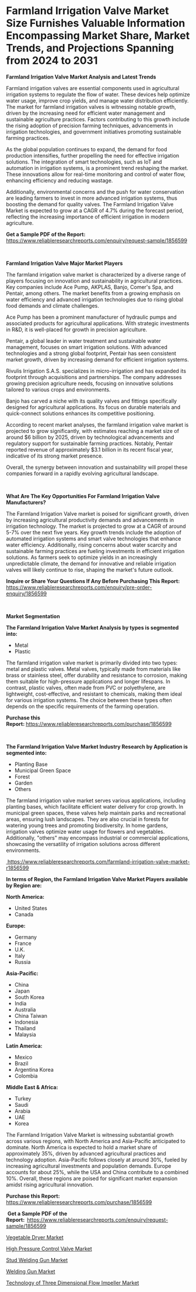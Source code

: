 <p><h1>Farmland Irrigation Valve Market Size Furnishes Valuable Information Encompassing Market Share, Market Trends, and Projections Spanning from 2024 to 2031</h1></p><p><strong>Farmland Irrigation Valve Market Analysis and Latest Trends</strong></p>
<p><p>Farmland irrigation valves are essential components used in agricultural irrigation systems to regulate the flow of water. These devices help optimize water usage, improve crop yields, and manage water distribution efficiently. The market for farmland irrigation valves is witnessing notable growth, driven by the increasing need for efficient water management and sustainable agriculture practices. Factors contributing to this growth include the rising adoption of precision farming techniques, advancements in irrigation technologies, and government initiatives promoting sustainable farming practices.</p><p>As the global population continues to expand, the demand for food production intensifies, further propelling the need for effective irrigation solutions. The integration of smart technologies, such as IoT and automation in irrigation systems, is a prominent trend reshaping the market. These innovations allow for real-time monitoring and control of water flow, enhancing efficiency and reducing wastage.</p><p>Additionally, environmental concerns and the push for water conservation are leading farmers to invest in more advanced irrigation systems, thus boosting the demand for quality valves. The Farmland Irrigation Valve Market is expected to grow at a CAGR of 4.7% during the forecast period, reflecting the increasing importance of efficient irrigation in modern agriculture.</p></p>
<p><strong>Get a Sample PDF of the Report:&nbsp;</strong> <a href="https://www.reliableresearchreports.com/enquiry/request-sample/1856599?utm_campaign=8&utm_medium=2&utm_source=Github&utm_content=ia&utm_term=20102024&utm_id=farmland-irrigation-valve">https://www.reliableresearchreports.com/enquiry/request-sample/1856599</a></p>
<p>&nbsp;</p>
<p><strong>Farmland Irrigation Valve Major Market Players</strong></p>
<p><p>The farmland irrigation valve market is characterized by a diverse range of players focusing on innovation and sustainability in agricultural practices. Key companies include Ace Pump, AKPLAS, Banjo, Comer's Spa, and Pentair, among others. The market benefits from a growing emphasis on water efficiency and advanced irrigation technologies due to rising global food demands and climate challenges.</p><p>Ace Pump has been a prominent manufacturer of hydraulic pumps and associated products for agricultural applications. With strategic investments in R&D, it is well-placed for growth in precision agriculture.</p><p>Pentair, a global leader in water treatment and sustainable water management, focuses on smart irrigation solutions. With advanced technologies and a strong global footprint, Pentair has seen consistent market growth, driven by increasing demand for efficient irrigation systems.</p><p>Rivulis Irrigation S.A.S. specializes in micro-irrigation and has expanded its footprint through acquisitions and partnerships. The company addresses growing precision agriculture needs, focusing on innovative solutions tailored to various crops and environments.</p><p>Banjo has carved a niche with its quality valves and fittings specifically designed for agricultural applications. Its focus on durable materials and quick-connect solutions enhances its competitive positioning.</p><p>According to recent market analyses, the farmland irrigation valve market is projected to grow significantly, with estimates reaching a market size of around $6 billion by 2025, driven by technological advancements and regulatory support for sustainable farming practices. Notably, Pentair reported revenue of approximately $3.1 billion in its recent fiscal year, indicative of its strong market presence.</p><p>Overall, the synergy between innovation and sustainability will propel these companies forward in a rapidly evolving agricultural landscape.</p></p>
<p>&nbsp;</p>
<p><strong>What Are The Key Opportunities For Farmland Irrigation Valve Manufacturers?</strong></p>
<p><p>The Farmland Irrigation Valve market is poised for significant growth, driven by increasing agricultural productivity demands and advancements in irrigation technology. The market is projected to grow at a CAGR of around 5-7% over the next five years. Key growth trends include the adoption of automated irrigation systems and smart valve technologies that enhance water efficiency. Additionally, rising concerns about water scarcity and sustainable farming practices are fueling investments in efficient irrigation solutions. As farmers seek to optimize yields in an increasingly unpredictable climate, the demand for innovative and reliable irrigation valves will likely continue to rise, shaping the market's future outlook.</p></p>
<p><strong>Inquire or Share Your Questions If Any Before Purchasing This Report:</strong> <a href="https://www.reliableresearchreports.com/enquiry/pre-order-enquiry/1856599?utm_campaign=8&utm_medium=2&utm_source=Github&utm_content=ia&utm_term=20102024&utm_id=farmland-irrigation-valve">https://www.reliableresearchreports.com/enquiry/pre-order-enquiry/1856599</a></p>
<p>&nbsp;</p>
<p><strong>Market Segmentation</strong></p>
<p><strong>The Farmland Irrigation Valve Market Analysis by types is segmented into:</strong></p>
<p><ul><li>Metal</li><li>Plastic</li></ul></p>
<p><p>The farmland irrigation valve market is primarily divided into two types: metal and plastic valves. Metal valves, typically made from materials like brass or stainless steel, offer durability and resistance to corrosion, making them suitable for high-pressure applications and longer lifespans. In contrast, plastic valves, often made from PVC or polyethylene, are lightweight, cost-effective, and resistant to chemicals, making them ideal for various irrigation systems. The choice between these types often depends on the specific requirements of the farming operation.</p></p>
<p><strong>Purchase this Report:&nbsp;</strong><a href="https://www.reliableresearchreports.com/purchase/1856599?utm_campaign=8&utm_medium=2&utm_source=Github&utm_content=ia&utm_term=20102024&utm_id=farmland-irrigation-valve">https://www.reliableresearchreports.com/purchase/1856599</a></p>
<p>&nbsp;</p>
<p><strong>The Farmland Irrigation Valve Market Industry Research by Application is segmented into:</strong></p>
<p><ul><li>Planting Base</li><li>Municipal Green Space</li><li>Forest</li><li>Garden</li><li>Others</li></ul></p>
<p><p>The farmland irrigation valve market serves various applications, including planting bases, which facilitate efficient water delivery for crop growth. In municipal green spaces, these valves help maintain parks and recreational areas, ensuring lush landscapes. They are also crucial in forests for watering young trees and promoting biodiversity. In home gardens, irrigation valves optimize water usage for flowers and vegetables. Additionally, "others" may encompass industrial or commercial applications, showcasing the versatility of irrigation solutions across different environments.</p></p>
<p><a href="https://www.reliableresearchreports.com/farmland-irrigation-valve-market-r1856599?utm_campaign=8&utm_medium=2&utm_source=Github&utm_content=ia&utm_term=20102024&utm_id=farmland-irrigation-valve">&nbsp;https://www.reliableresearchreports.com/farmland-irrigation-valve-market-r1856599</a></p>
<p><strong>In terms of Region, the Farmland Irrigation Valve Market Players available by Region are:</strong></p>
<p>
    <p> <strong> North America: </strong>
        <ul>
            <li>United States</li>
            <li>Canada</li>
        </ul>
        </p> 
    <p> <strong> Europe: </strong>
        <ul>
            <li>Germany</li>
            <li>France</li>
            <li>U.K.</li>
            <li>Italy</li>
            <li>Russia</li>
        </ul>
        </p> 
    <p> <strong> Asia-Pacific: </strong>
        <ul>
            <li>China</li>
            <li>Japan</li>
            <li>South Korea</li>
            <li>India</li>
            <li>Australia</li>
            <li>China Taiwan</li>
            <li>Indonesia</li>
            <li>Thailand</li>
            <li>Malaysia</li>
        </ul>
        </p> 
    <p> <strong> Latin America: </strong>
        <ul>
            <li>Mexico</li>
            <li>Brazil</li>
            <li>Argentina Korea</li>
            <li>Colombia</li>
        </ul>
        </p> 
    <p> <strong> Middle East & Africa: </strong>
        <ul>
            <li>Turkey</li>
            <li>Saudi</li>
            <li>Arabia</li>
            <li>UAE</li>
            <li>Korea</li>
        </ul>
    </p>
    </p>
<p><p>The Farmland Irrigation Valve Market is witnessing substantial growth across various regions, with North America and Asia-Pacific anticipated to dominate. North America is expected to hold a market share of approximately 35%, driven by advanced agricultural practices and technology adoption. Asia-Pacific follows closely at around 30%, fueled by increasing agricultural investments and population demands. Europe accounts for about 25%, while the USA and China contribute to a combined 10%. Overall, these regions are poised for significant market expansion amidst rising agricultural innovation.</p></p>
<p><strong>Purchase this Report: </strong><a href="https://www.reliableresearchreports.com/purchase/1856599?utm_campaign=8&utm_medium=2&utm_source=Github&utm_content=ia&utm_term=20102024&utm_id=farmland-irrigation-valve">https://www.reliableresearchreports.com/purchase/1856599</a></p>
<p>&nbsp;<strong>Get a Sample PDF of the Report:&nbsp;&nbsp;</strong><a href="https://www.reliableresearchreports.com/enquiry/request-sample/1856599?utm_campaign=8&utm_medium=2&utm_source=Github&utm_content=ia&utm_term=20102024&utm_id=farmland-irrigation-valve">https://www.reliableresearchreports.com/enquiry/request-sample/1856599</a></p>
<p><strong></strong></p>
<p><p><a href="https://www.linkedin.com/pulse/market-dynamics-future-trends-global-vegetable-dryer-sector-vbgee?utm_campaign=8&utm_medium=2&utm_source=Github&utm_content=ia&utm_term=20102024&utm_id=farmland-irrigation-valve">Vegetable Dryer Market</a></p><p><a href="https://www.linkedin.com/pulse/global-high-pressure-control-valve-market-focus-application-cg6ie?utm_campaign=8&utm_medium=2&utm_source=Github&utm_content=ia&utm_term=20102024&utm_id=farmland-irrigation-valve">High Pressure Control Valve Market</a></p><p><a href="https://issuu.com/reportprime-2/docs/stud-welding-gun-market-size-2030.p_6c566e1e2d108e?utm_campaign=8&utm_medium=2&utm_source=Github&utm_content=ia&utm_term=20102024&utm_id=farmland-irrigation-valve">Stud Welding Gun Market</a></p><p><a href="https://issuu.com/reportprime-2/docs/welding-gun-market-size-2030.pptx_95b5bcf9d69ca5?utm_campaign=8&utm_medium=2&utm_source=Github&utm_content=ia&utm_term=20102024&utm_id=farmland-irrigation-valve">Welding Gun Market</a></p><p><a href="https://github.com/darientvns/Market-Research-Report-List-1/blob/main/technology-of-three-dimensional-flow-impeller-market.md?utm_campaign=8&utm_medium=2&utm_source=Github&utm_content=ia&utm_term=20102024&utm_id=farmland-irrigation-valve">Technology of Three Dimensional Flow Impeller Market</a></p></p>